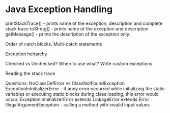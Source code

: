 # Java Exception Handling


printStackTrace() - prints name of the exception, description and complete stack trace
toString() - prints name of the exception and description
getMessage() - prints the description of the exception only.

Order of catch blocks.
Multi-catch statements

Exception heirarchy

Checked vs Unchecked? When to use what?
Write custom exceptions

Reading the stack trace

Questions:
NoClassDefError vs ClassNotFoundException
ExceptionInInitializerError - if anny error occurred while initializing the static variables or executing static blocks during class loading, this error would occur. ExceptionInInitializerError extends LinkageError extends Error
IllegalArgumentException - calling a method with invalid input values
